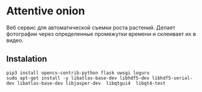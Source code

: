 # Attentive onion
Веб сервис для автоматической съемки роста растений. Делает фотографии через определенные промежутки времени и склеивает их в видео. 

## Instalation
```commandline
pip3 install opencv-contrib-python flask uwsgi loguru
sudo apt-get install -y libatlas-base-dev libhdf5-dev libhdf5-serial-dev libatlas-base-dev libjasper-dev  libqtgui4  libqt4-test
```
